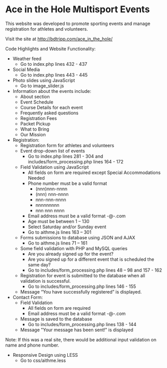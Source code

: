 # Ace in the Hole Multisport Events

This website was developed to promote sporting events and manage registration for athletes and volunteers.  

Visit the site at http://bdtripp.com/ace_in_the_hole/  

Code Highlights and Website Functionality:  

- Weather feed  
    - Go to index.php     lines 432 - 437  
- Social Media
    - Go to index.php     lines 443 - 445
- Photo slides using JavaScript
    - Go to image_slider.js
- Information about the events include: 
    - About section
    - Event Schedule
    - Course Details for each event
    - Frequently asked questions
    - Registration Fees
    - Packet Pickup
    - What to Bring
    - Our Mission
- Registration: 
    - Registration form for athletes and volunteers
    - Event drop-down list of events
        - Go to index.php lines 281 - 304 and includes/form_processing.php lines 164 - 172
    - Field Validation using JavaScript
        - All fields on form are required except Special Accommodations Needed
        - Phone number must be a valid format 
            - (nnn)nnn-nnnn
            - (nnn) nnn-nnnn
            - nnn-nnn-nnnn
            - nnnnnnnnn
            - nnn nnn nnnn
        - Email address must be a valid format -@-.com
        - Age must be between 1 – 130
        - Select Saturday and/or Sunday event
        - Go to aithme.js lines 163 – 301
    - Forms submissions to database using JSON and AJAX
        - Go to aithme.js lines 71 – 161
    - Some field validation with PHP and MySQL queries
        - Are you already signed up for the event?
        - Are you signed up for a different event that is scheduled the same day?
        - Go to includes/form_processing.php  lines 48 – 98 and 157 - 162
    - Registration for event is submitted to the database when all validation is successful. 
        - Go to includes/form_processing.php  lines 146 - 155
    - Message “You have successfully registered” is displayed.
- Contact Form:
  	- Field Validation
		- All fields on form are required
		- Email address must be a valid format -@-.com
	- Message is saved to the database
		- Go to includes/form_processing.php  lines 138 - 144
	- Message "Your message has been sent!" is displayed  

Note:  If this was a real site, there would be additional input validation on name and phone number.  

- Responsive Design using LESS
    - Go to css/aithme.less